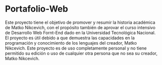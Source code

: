 # Portafolio-Web
Este proyecto tiene el objetivo de promover y resumir la historia académica de Matko Nikcevich, con el propósito también de aprovar el curso intensivo de Desarrollo Web Fornt-End dado en la Universidad Tecnológica Nacional.
El proyecto es útil debido a que demuestra las capacidades en la programación y conocimiento de los lenguajes del creador, Matko Nikcevich.
Este proyecto es de uso completamente personal y no tiene permitido su edición o uso de cualquier otra persona que no sea su creador, Matko Nikcevich.
